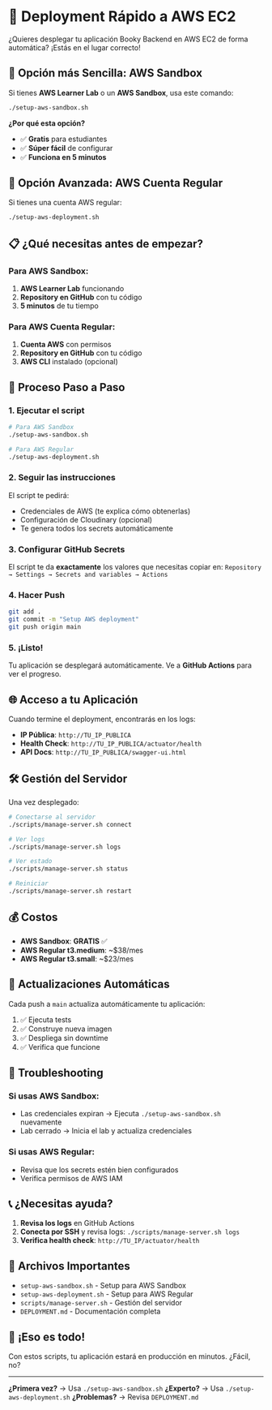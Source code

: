 # 🚀 Deployment Rápido a AWS EC2

¿Quieres desplegar tu aplicación Booky Backend en AWS EC2 de forma automática? ¡Estás en el lugar correcto!

## 🎯 Opción más Sencilla: AWS Sandbox

Si tienes **AWS Learner Lab** o un **AWS Sandbox**, usa este comando:

```bash
./setup-aws-sandbox.sh
```

**¿Por qué esta opción?**
- ✅ **Gratis** para estudiantes
- ✅ **Súper fácil** de configurar
- ✅ **Funciona en 5 minutos**

## 🔧 Opción Avanzada: AWS Cuenta Regular

Si tienes una cuenta AWS regular:

```bash
./setup-aws-deployment.sh
```

## 📋 ¿Qué necesitas antes de empezar?

### Para AWS Sandbox:
1. **AWS Learner Lab** funcionando
2. **Repository en GitHub** con tu código
3. **5 minutos** de tu tiempo

### Para AWS Cuenta Regular:
1. **Cuenta AWS** con permisos
2. **Repository en GitHub** con tu código
3. **AWS CLI** instalado (opcional)

## 🚀 Proceso Paso a Paso

### 1. Ejecutar el script
```bash
# Para AWS Sandbox
./setup-aws-sandbox.sh

# Para AWS Regular
./setup-aws-deployment.sh
```

### 2. Seguir las instrucciones
El script te pedirá:
- Credenciales de AWS (te explica cómo obtenerlas)
- Configuración de Cloudinary (opcional)
- Te genera todos los secrets automáticamente

### 3. Configurar GitHub Secrets
El script te da **exactamente** los valores que necesitas copiar en:
`Repository → Settings → Secrets and variables → Actions`

### 4. Hacer Push
```bash
git add .
git commit -m "Setup AWS deployment"
git push origin main
```

### 5. ¡Listo!
Tu aplicación se desplegará automáticamente. Ve a **GitHub Actions** para ver el progreso.

## 🌐 Acceso a tu Aplicación

Cuando termine el deployment, encontrarás en los logs:
- **IP Pública**: `http://TU_IP_PUBLICA`
- **Health Check**: `http://TU_IP_PUBLICA/actuator/health`
- **API Docs**: `http://TU_IP_PUBLICA/swagger-ui.html`

## 🛠️ Gestión del Servidor

Una vez desplegado:

```bash
# Conectarse al servidor
./scripts/manage-server.sh connect

# Ver logs
./scripts/manage-server.sh logs

# Ver estado
./scripts/manage-server.sh status

# Reiniciar
./scripts/manage-server.sh restart
```

## 💰 Costos

- **AWS Sandbox**: **GRATIS** ✅
- **AWS Regular t3.medium**: ~$38/mes
- **AWS Regular t3.small**: ~$23/mes

## 🔄 Actualizaciones Automáticas

Cada push a `main` actualiza automáticamente tu aplicación:
1. ✅ Ejecuta tests
2. ✅ Construye nueva imagen
3. ✅ Despliega sin downtime
4. ✅ Verifica que funcione

## 🚨 Troubleshooting

### Si usas AWS Sandbox:
- Las credenciales expiran → Ejecuta `./setup-aws-sandbox.sh` nuevamente
- Lab cerrado → Inicia el lab y actualiza credenciales

### Si usas AWS Regular:
- Revisa que los secrets estén bien configurados
- Verifica permisos de AWS IAM

## 📞 ¿Necesitas ayuda?

1. **Revisa los logs** en GitHub Actions
2. **Conecta por SSH** y revisa logs: `./scripts/manage-server.sh logs`
3. **Verifica health check**: `http://TU_IP/actuator/health`

## 🎯 Archivos Importantes

- `setup-aws-sandbox.sh` - Setup para AWS Sandbox
- `setup-aws-deployment.sh` - Setup para AWS Regular
- `scripts/manage-server.sh` - Gestión del servidor
- `DEPLOYMENT.md` - Documentación completa

## 🎉 ¡Eso es todo!

Con estos scripts, tu aplicación estará en producción en minutos. ¿Fácil, no?

---

**¿Primera vez?** → Usa `./setup-aws-sandbox.sh` 
**¿Experto?** → Usa `./setup-aws-deployment.sh`
**¿Problemas?** → Revisa `DEPLOYMENT.md` 